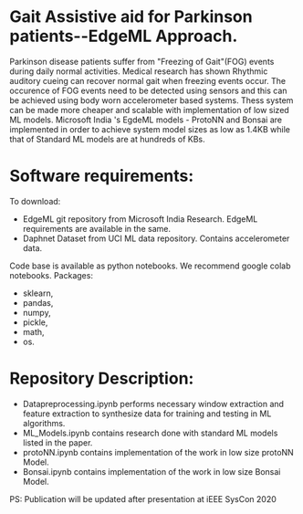 # Gait Assistive aid for Parkinson patients--EdgeML Approach.
Parkinson disease patients suffer from "Freezing of Gait"(FOG)  events during daily normal activities. Medical research has shown Rhythmic auditory cueing can recover normal gait when freezing events occur. The occurence of FOG events need to be detected using sensors and this can be achieved using body worn accelerometer based systems. Thess system can be made more cheaper and scalable with implementation of low sized ML models. Microsoft India 's EgdeML models - ProtoNN and Bonsai are implemented in order to achieve system model sizes as low as 1.4KB while that of Standard ML models are at hundreds of KBs. 

# Software requirements: 
To download: 
 - EdgeML git repository from Microsoft India Research. EdgeML requirements are available in the same.
 - Daphnet Dataset from UCI ML data repository. Contains accelerometer data.

Code base is available as python notebooks. We recommend google colab notebooks.
Packages:
 - sklearn,
 - pandas,
 - numpy,
 - pickle,
 - math, 
 - os.

# Repository Description: 
  - Datapreprocessing.ipynb performs necessary window extraction and feature extraction to synthesize data for training and testing in ML algorithms.
  - ML_Models.ipynb contains research done with standard ML models listed in the paper.
  - protoNN.ipynb contains implementation of the work in low size protoNN Model.
  - Bonsai.ipynb contains implementation of the work in low size Bonsai Model.

PS: Publication will be updated after presentation at iEEE SysCon 2020
